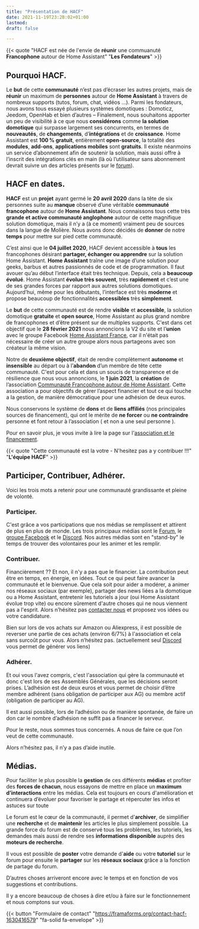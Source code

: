 ```yaml
---
title: "Présentation de HACF"
date: 2021-11-19T23:28:02+01:00
lastmod:
draft: false

---
```

{{< quote "HACF est née de l'envie de **réunir** une commuanuté **Francophone** autour de Home Assistant" "**Les Fondateurs**" >}}

## Pourquoi HACF.
Le **but** de cette **communauté** n’est pas d’écraser les autres projets, mais de **réunir** un maximum de **personnes** autour de **Home Assistant** à travers de nombreux supports (tutos, forum, chat, vidéos …). Parmi les fondateurs, nous avons tous essayé plusieurs systèmes domotiques : Domoticz, Jeedom, OpenHab et bien d’autres – Finalement, nous souhaitons apporter un peu de visibilité à ce que nous **considérons** comme **la solution domotique** qui surpasse largement ses concurrents, en termes de **nouveautés**, de **changements**, d’**intégrations** et de **croissance**. Home Assistant est **100 % gratuit**, entièrement **open-source**, la totalité des **modules**, **add-ons**, **applications mobiles** sont **gratuits**. Il existe néanmoins un service d’abonnement afin de soutenir la solution, mais aussi offre à l’inscrit des intégrations clés en main (là où l’utilisateur sans abonnement devrait suivre un des articles présents sur le [forum](https:forum.hacf.fr)).


## HACF en dates.
**HACF** est un **projet** ayant germé le **20 avril 2020** dans la tête de six personnes suite au **manque** observé d’une véritable **communauté francophone** autour de **Home Assistant**. Nous connaissons tous cette très **grande et active communauté anglophone** autour de cette magnifique solution domotique, mais il n’y a (à ce moment) vraiment peu de sources dans la langue de Molière. Nous avons donc décidés de **donner** de notre **temps** pour mettre sur pied cette communauté.

C’est ainsi que le **04 juillet 2020**, HACF devient accessible à **tous** les francophones désirant **partager, échanger ou apprendre** sur la solution Home Assistant. **Home Assistant** traîne une image d’une solution pour geeks, barbus et autres passionnés de code et de programmation. Il faut avouer qu’au début l’interface était très technique. Depuis, cela a **beaucoup évolué**. Home Assistant **évolue très souvent**, très **rapidement** et c’est une de ses grandes forces par rapport aux autres solutions domotiques. Aujourd’hui, même pour les débutants, l’interface est très **moderne** et propose beaucoup de fonctionnalités **accessibles** très **simplement**.

Le **but** de cette communauté est de rendre **visible** et **accessible**, la solution domotique **gratuite** et **open source**, Home Assistant au plus grand nombre de francophones et d’être présent sur de multiples supports. C'est dans cet objectif que le **28 février 2021** nous annoncions la V2 du site et l’**union** avec le groupe Facebook [Home Assistant France](https://groupe-facebook.hacf.fr), car il n'était pas nécessaire de créer un autre groupe alors nous partageons avec son créateur la même vision.

Notre de **deuxième objectif**, était de rendre complètement **autonome** et **insensible** au départ ou à l’**abandon** d’un membre de tête cette communauté. C'est pour cela et dans un soucis de transparence et de résilience que nous vous annoncions, le **1 juin 2021**, la **création** de l’association [Communauté Francophone autour de Home Assistant](../association/). Cette association a pour objectifs de gérer l’aspect financier et tout ce qui touche a la gestion, de manière démocratique pour une adhésion de deux euros.

Nous conservons le système de **dons** et de **liens affiliés** (nos principales sources de financement), qui ont le mérite de **ne forcer** ou **ne contraindre** personne et font retour à l’association ( et non a une seul personne ).

Pour en savoir plus, je vous invite à lire la page sur l'[association et le financement](./../association/).

{{< quote "Cette communauté est la votre - N'hesitez pas a y contribuer !!!" "**L'équipe HACF**" >}}

## Participer, Contribuer, Adhérer.
Voici les trois mots a retenir pour une communauté grandissante et pleine de volonté.

### Participer.
C'est grâce a vos participations que nos médias se remplissent et attirent de plus en plus de monde. Les trois principaux médias sont le [Forum](https://forum.hacf.fr), le [groupe Facebook](https://groupe-facebook.hacf.fr) et le [Discord](https://discord.hacf.fr). Nos autres médias sont en "stand-by" le temps de trouver des volontaires pour les animer et les remplir.

### Contribuer.

Financièrement ?? Et non, il n'y a pas que le financier. La contribution peut être en temps, en énergie, en idées. Tout ce qui peut faire avancer la communauté et le bienvenue. Que cela soit pour aider a modérer, a animer nos réseaux sociaux (par exemple), partager des news liées a la domotique ou a Home Assistant, entretenir les tutoriels a jour (oui Home Assistant évolue trop vite) ou encore sûrement d'autre choses qui ne nous viennent pas a l'esprit. Alors n’hésitez pas [contacter nous](https://framaforms.org/contact-hacf-1630416579) et proposez vos idées ou votre candidature.

Bien sur lors de vos achats sur Amazon ou Aliexpress, il est possible de reverser une partie de ces achats (environ 6/7%) à l'association et cela sans surcoût pour vous. Alors n’hésitez pas. (actuellement seul [Discord](https://discord.hacf.fr) vous permet de générer vos liens)

### Adhérer.
Et oui vous l'avez compris, c'est l'association qui gère la communauté et donc c'est lors de ses Assemblés Générales, que les décisions seront prises. L’adhésion est de deux euros et vous permet de choisir d’être membre adhérent (sans obligation de participer aux AG) ou membre actif (obligation de participer au AG).

Il est aussi possible, lors de l’adhésion ou de manière spontanée, de faire un don car le nombre d’adhésion ne suffit pas a financer le serveur.

Pour le reste, nous sommes tous concernés. A nous de faire ce que l’on veut de cette communauté.

Alors n’hésitez pas, il n’y a pas d’aide inutile.


## Médias.
Pour faciliter le plus possible la **gestion** de ces différents **médias** et profiter des **forces de chacun**, nous essayons de mettre en place un **maximum d’interactions** entre les médias. Cela est toujours en cours d'amélioration et continuera d’évoluer pour favoriser le partage et répercuter les infos et astuces sur toute

Le forum est le cœur de la communauté, il permet d'**archiver**, de simplifier une **recherche** et de **maintenir** les articles le plus simplement possible. La grande force du forum est de conservé tous les problèmes, les tutoriels, les demandes mais aussi de rendre ses **informations disponible** auprès des **moteurs de recherche**.

Il vous est possible de **poster** votre demande d'**aide** ou votre **tutoriel** sur le forum pour ensuite le **partager** sur les **réseaux sociaux** grâce a la fonction de partage du forum.

D’autres choses arriveront encore avec le temps et en fonction de vos suggestions et contributions.

Il y a encore beaucoup de choses à dire et/ou à faire sur le fonctionnement et nous comptons sur vous.

{{< button "Formulaire de contact" "https://framaforms.org/contact-hacf-1630416579" "fa-solid fa-envelope" >}}
